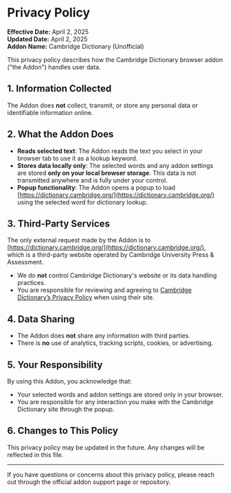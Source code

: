 # Privacy Policy

**Effective Date:** April 2, 2025  
**Updated Date:** April 2, 2025  
**Addon Name:** Cambridge Dictionary (Unofficial)

This privacy policy describes how the Cambridge Dictionary browser addon ("the Addon") handles user data.

## 1. Information Collected

The Addon does **not** collect, transmit, or store any personal data or identifiable information online.

## 2. What the Addon Does

- **Reads selected text**: The Addon reads the text you select in your browser tab to use it as a lookup keyword.
- **Stores data locally only**: The selected words and any addon settings are stored **only on your local browser storage**. This data is not transmitted anywhere and is fully under your control.
- **Popup functionality**: The Addon opens a popup to load [https://dictionary.cambridge.org/](https://dictionary.cambridge.org/) using the selected word for dictionary lookup.

## 3. Third-Party Services

The only external request made by the Addon is to [https://dictionary.cambridge.org/](https://dictionary.cambridge.org/), which is a third-party website operated by Cambridge University Press & Assessment.

- We do **not** control Cambridge Dictionary's website or its data handling practices.
- You are responsible for reviewing and agreeing to [Cambridge Dictionary’s Privacy Policy](https://dictionary.cambridge.org/help/privacy) when using their site.

## 4. Data Sharing

- The Addon does **not** share any information with third parties.
- There is **no** use of analytics, tracking scripts, cookies, or advertising.

## 5. Your Responsibility

By using this Addon, you acknowledge that:
- Your selected words and addon settings are stored only in your browser.
- You are responsible for any interaction you make with the Cambridge Dictionary site through the popup.

## 6. Changes to This Policy

This privacy policy may be updated in the future. Any changes will be reflected in this file.

---

If you have questions or concerns about this privacy policy, please reach out through the official addon support page or repository.

